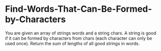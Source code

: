 # Find-Words-That-Can-Be-Formed-by-Characters
You are given an array of strings words and a string chars.  A string is good if it can be formed by characters from chars (each character can only be used once).  Return the sum of lengths of all good strings in words.
